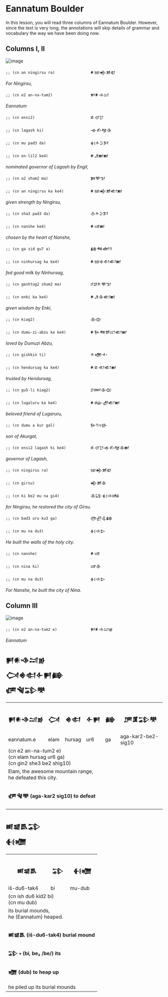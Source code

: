 # Eannatum Boulder
In this lesson, you will read three columns of Eannatum Boulder.
However, since the text is very long, the annotations will skip
details of grammar and vocabulary the way we have been doing now.

## Columns I, II

![image](https://github.com/user-attachments/assets/f604eb6c-95d6-44ec-95e4-7a686845d456)


```;; (cn an ningirsu ra)                𒀭𒎏𒄈𒋢𒊏```

*For Ningirsu,*

```;; (cn e2 an-na-tum2)                 𒂍𒀭𒈾𒁺```

*Eannatum*

```;; (cn ensi2)                         𒉺𒋼𒋛```

```;; (cn lagash ki)                     𒉢𒁓𒆷𒆠```

```;; (cn mu pad3 da)                    𒈬𒅆𒊒𒁕```
                                           
```;; (cn en-lil2 ke4)                   𒀭𒂗𒆤𒆤```

*nominated governor of Lagash by Engil,*

```;; (cn a2 shum2 ma)                   𒀉𒋧𒈠```

```;; (cn an ningirsu ka ke4)            𒀭𒎏𒄈𒋢𒅗𒆤```

*given strength by Ningirsu,*

```;; (cn sha3 pad3 da)                  𒊮𒅆𒊒𒁕```

```;; (cn nanshe ke4)                    𒀭𒀏𒆤```

*chosen by the heart of Nanshe,*

```;; (cn ga zid gu7 a)                  𒂵𒍣𒅥𒀀```

```;; (cn ninhursag ka ke4)              𒀭𒎏𒄯𒊕𒅗𒆤```

*fed good milk by Ninhursag,*

```;; (cn geshtug2 shum2 ma)             𒄑𒌆𒉿𒋧𒈠```

```;; (cn enki ka ke4)                   𒀭𒂗𒆠𒅗𒆤```

*given wisdom by Enki,*

```;; (cn kiag2)                         𒆠𒉘```

```;; (cn dumu-zi-abzu ka ke4)           𒀭𒌉𒍣𒍪𒀊𒅗𒆤```

*loved by Dumuzi Abzu,*

```;; (cn gishkin ti)                    𒅆𒁾𒋾```

```;; (cn hendursag ka ke4)              𒀭𒉺𒊕𒅗𒆤```

*trusted by Hendursag,*

```;; (cn gu5-li kiag2)                  𒆪𒇷𒆠𒉘```

```;; (cn lugaluru ka ke4)               𒀭𒈗𒍇𒅗𒆤```

*beloved friend of Lugaruru,*

```;; (cn dumu a kur gal)                𒌉𒀀𒆳𒃲```

*son of Akurgal,*

```;; (cn ensi2 lagash ki ke4)           𒉺𒋼𒋛𒉢𒁓𒆷𒆠𒆤```

*governor of Lagash,*

```;; (cn ningirsu ra)                   𒎏𒄈𒋢𒊏```

```;; (cn girsu)                         𒄈𒋢𒆠```

```;; (cn ki be2 mu na gi4)              𒆠𒁉𒈬𒈾𒄄```

*for Ningirsu, he restored the city of Girsu.*

```;; (cn bad3 uru ku3 ga)               𒂦𒌷𒆬𒂵```

```;; (cn mu na du3)                     𒈬𒈾𒆕```

*He built the walls of the holy city.*

```;; (cn nanshe)                        𒀭𒀏```

```;; (cn nina ki)                       𒀏𒆠```

```;; (cn mu na du3)                     𒈬𒈾𒆕```

*For Nanshe, he built the city of Nina.*

## Column III

![image](https://github.com/user-attachments/assets/b9428720-a765-44d6-b723-6a4e45330314)


```;; (cn e2 an-na-tum2 e)               𒂍𒀭𒈾𒁺𒂊```

*Eannatum*

<h2>𒂍𒀭𒈾𒁺𒂊 </br>𒉏𒄯𒊕𒅆𒂍𒂵</br>𒂇𒃸𒁉𒋧</h2>
<table>
  <tr>
    <th><h3>𒂍𒀭𒈾𒁺𒂊</h3></th>
    <th><h3>𒉏</h3></th>
    <th><h3>𒄯𒊕</h3></th>
    <th><h3>𒅆𒂍</h3></th>
    <th><h3>𒂵</h3></th>
    <th><h3>𒂆𒂠𒁉𒋧</h3></th>
  </tr>
  <tr>
    <td>eannatum.e</td>
    <td>elam</td>
    <td>hursag</td>
    <td>ur6</td>
    <td>ga</td>
    <td>aga-kar2-be2-sig10</td>
  </tr>
  <tr>
    <td colspan="6">
      (cn e2 an-na-tum2 e) </br>
      (cn elam hursag ur6 ga)</br>
      (cn gin2 she3 be2 shig10) 
    </td>
  </tr>
  <tr>
    <td colspan="6">
    Elam, the awesome mountain range,</br>
    he defeated this city.
    </td>
  </tr>
  <tr>
    <td colspan="6">
    <h4>𒂇𒃸𒋧	(aga-kar2 sig10) to defeat</h4>
    </td>
  </tr>
</table>

<h2>𒅖𒇯𒋺𒁉</br>𒈬𒁾</h2>
<table>
  <tr>
    <th><h3>𒅖𒇯𒋺</h3></th>
    <th><h3>𒁉</h3></th>
    <th><h3>𒈬𒁾</h3></th>
  </tr>
  <tr>
    <td>iš-du6-tak4</td>
    <td>bi</td>
    <td>mu-dub</td>
  </tr>
  <tr>
    <td colspan="3">
       (cn ish du6 kid2 bi)  </br>
      (cn mu dub)
    </td>
  </tr>
  <tr>
    <td colspan="3">
    its burial mounds,</br>
    he (Eannatum) heaped.
    </td>
  </tr>
  <tr>
    <td colspan="3">
    <h4>𒅖𒇯𒋺	(iš-du6-tak4) burial mound</h4>
    <h4>𒁉 • (bi, be₂ /be/) its</h4>
    <h4>𒁾 (dub) to heap up</h4>
    he piled up its burial mounds 
    </td>
  </tr>
</table>
